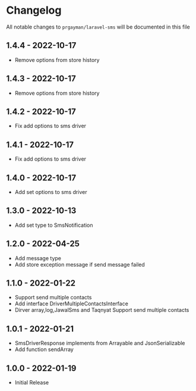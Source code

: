 # Changelog

All notable changes to `prgayman/laravel-sms` will be documented in this file

## 1.4.4 - 2022-10-17

- Remove options from store history

## 1.4.3 - 2022-10-17

- Remove options from store history

## 1.4.2 - 2022-10-17

- Fix add options to sms driver
## 1.4.1 - 2022-10-17

- Fix add options to sms driver
## 1.4.0 - 2022-10-17

- Add set options to sms driver
## 1.3.0 - 2022-10-13

- Add set type to SmsNotification
## 1.2.0 - 2022-04-25

- Add message type
- Add store exception message if send message failed

## 1.1.0 - 2022-01-22

- Support send multiple contacts
- Add interface DriverMultipleContactsInterface
- Dirver array,log,JawalSms and Taqnyat Support send multiple contacts

## 1.0.1 - 2022-01-21

- SmsDriverResponse implements from Arrayable and JsonSerializable
- Add function sendArray

## 1.0.0 - 2022-01-19

- Initial Release
